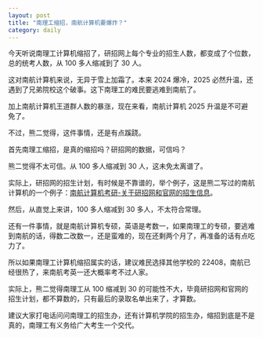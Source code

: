```yaml
---
layout: post
title: "南理工缩招，南航计算机要爆炸？"
category: daily
---
```


今天听说南理工计算机缩招了，研招网上每个专业的招生人数，都变成了个位数，总的统考人数，从 100 多人缩减到了 30 人。

这对南航计算机来说，无异于雪上加霜了。本来 2024 爆冷，2025 必然升温，还遇到了兄弟院校这个破事。这下南理工的难民要逃难到南航了。

加上南航计算机王道群人数的暴涨，现在来看，南航计算机 2025 升温是不可避免了。

不过，熊二觉得，这件事情，还是有点蹊跷。

首先南理工缩招，是真的缩招吗？研招网的数据，可信吗？

熊二觉得不太可信。从 100 多人缩减到 30 人，这未免太离谱了。

实际上，研招网的招生计划，有时候是不靠谱的，举个例子，这是熊二写过的南航计算机的一个例子：[南航计算机考研-关于研招网和官网的招生信息](https://mp.weixin.qq.com/s?__biz=MzUxMzQ4NjI3MA==&mid=2247483717&idx=1&sn=66fb69bd26de04a45ff2932bf18f050c&chksm=f9553d94ce22b48250c1698650c40ccbd5c2a3174077bdac06c1cab16ac1aa9601025ed4ec5a&token=618901693&lang=zh_CN#rd)。

然后，从直觉上来讲，100 多人缩减到 30 多人，不太符合常理。

还有一件事情，就是南航计算机专硕，英语是考数一，如果南理工的专硕，要逃难到南航的话，得数二改数一，还是蛮难的，现在还剩两个月了，再准备的话有点吃力了。

所以如果南理工计算机缩招属实的话，建议难民选择其他学校的 22408，南航已经很热了，来南航考英一还大概率考不过人家。

实际上，熊二觉得南理工从 100 缩减到 30 的可能性不大，毕竟研招网和官网的招生计划，都不算数的，只有最后的录取名单出来了，才算数。

建议大家打电话问问南理工的招生办，还有计算机学院的招生办，缩招到底是不是真的，南理工有义务给广大考生一个交代。
